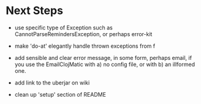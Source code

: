 Next Steps
=============================================

* use specific type of Exception such as CannotParseRemindersException, or perhaps error-kit

* make 'do-at' elegantly handle thrown exceptions from f

* add sensible and clear error message, in some form, perhaps email, if you use the EmailClojMatic with
    a) no config file, or with
    b) an illformed one.

* add link to the uberjar on wiki

* clean up 'setup' section of README

